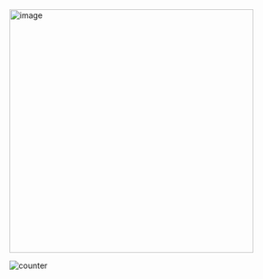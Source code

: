 <img width="430" alt="image" src="https://github.com/user-attachments/assets/14af6aa4-cf27-40c2-af0a-b08d769a3074">


![counter](https://github.com/user-attachments/assets/54f35e9c-d7ac-47a3-a043-3be4f9951f65)
